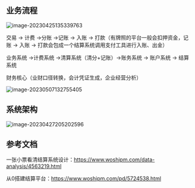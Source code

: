 ## 业务流程

![image-20230425135339763](https://yusheng-picgo.oss-cn-beijing.aliyuncs.com/picgo/image-20230425135339763.png)

交易 -> 计费 ->分账 ->记账 -> 入账 -> 打款（有牌照的平台一般会扣押资金，记账 -> 入账 -> 打款会包成一个结算系统调用支付工具进行入账、出金）

业务系统 ->计费系统 ->清算系统（清分+记账）->账务系统 -> 账户系统 -> 结算系统

财务核心（业财口径转换，会计凭证生成，企业经营分析）

![image-20230507132755405](https://yusheng-picgo.oss-cn-beijing.aliyuncs.com/picgo/image-20230507132755405.png)

## 系统架构

![image-20230427205202596](https://yusheng-picgo.oss-cn-beijing.aliyuncs.com/picgo/image-20230427205202596.png)

## 参考文档

一张小票看清结算系统设计：https://www.woshipm.com/data-analysis/4563219.html

从0搭建结算平台：https://www.woshipm.com/pd/5724538.html